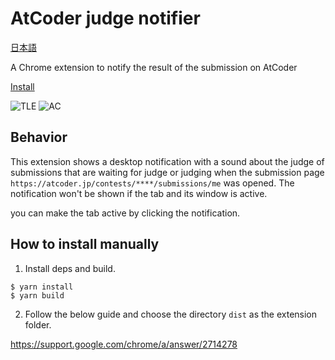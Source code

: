 # AtCoder judge notifier

[日本語](README.ja.md)

A Chrome extension to notify the result of the submission on AtCoder

[Install](https://chrome.google.com/webstore/detail/atcoder-judge-notifier/hcjjfcidaloadjcemebolmdphhbpehba)

![TLE](https://user-images.githubusercontent.com/8144911/77526337-c2933600-6ecd-11ea-99a8-a1f412d28d9c.png)
![AC](https://user-images.githubusercontent.com/8144911/77526347-c45cf980-6ecd-11ea-8334-7ef514c9fc30.png)

## Behavior

This extension shows a desktop notification with a sound about the judge of submissions that are waiting for judge or judging when the submission page `https://atcoder.jp/contests/****/submissions/me` was opened.
The notification won't be shown if the tab and its window is active.

you can make the tab active by clicking the notification.

## How to install manually

1. Install deps and build.

```
$ yarn install
$ yarn build
```

2. Follow the below guide and choose the directory `dist` as the extension folder.

https://support.google.com/chrome/a/answer/2714278
